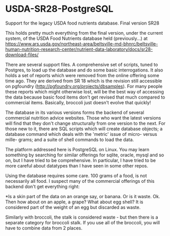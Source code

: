 # USDA-SR28-PostgreSQL

Support for the legacy USDA food nutrients database. Final version SR28

This holds pretty much everything from the final version, under the current system, of the USDA Food Nutrients database held (previously...) at https://www.ars.usda.gov/northeast-area/beltsville-md-bhnrc/beltsville-human-nutrition-research-center/nutrient-data-laboratory/docs/sr28-download-files/

There are several support files. A comprehensive set of scripts, tuned to Postgres, to load up the database and do some basic interrogations. It also holds a set of reports which were removed from the online offering some time ago. They are derived from SR 18 which is the revision still accessible on pgfoundry (http://pgfoundry.org/projects/dbsamples). For many people these reports which might otherwise lost, will be the best way of accessing the data because basic food items don't get revised that much compared to commercial items. Basically, broccoli just doesn't evolve that quickly!

The database in its various versions forms the backend of several commercial nutrition advice websites. Those who want the latest versions will find that they don't change structurally from one version to the next. For those new to it, there are SQL scripts which will create database objects; a database command which deals with the 'metric' issue of micro- versus mille- grams; and a suite of shell commands to load the data.

The platform addressed here is PostgreSQL on Linux. You may learn something by searching for similar offerings for sqlite, oracle, mysql and so on, but I have tried to be comprehensive. In particular, I have tried to be more careful about datatypes than I have seen in some other repos.

Using the database requires some care. 100 grams of a food, is not necessarily all food. I suspect many of the commercial offerings of this backend don't get everything right:

 *Is a skin part of the data on an orange say, or banana. Or is it waste. Ok. Then how about on an apple, a grape? What about egg shell? It is considered part of the weight of an egg but discarded as waste.

<t>Similarly with broccoli, the stalk is considered waste - but then there is a separate category for broccoli stalk. If you use all of the broccoli, you will have to combine data from 2 places.</t>
